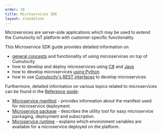 ```yaml
---
order: 10
title: Microservices SDK
layout: standalone
---
```


Microservices are server-side applications which may be used to extend the Cumulocity IoT platform with customer-specific functionality. 

This Microservice SDK guide provides detailed information on 

* [general concepts](/guides/microservice-sdk/concept) and functionality of using microservices on top of Cumulocity
* how to develop and deploy microservices using [C#](/guides/microservice-sdk/cs) and [Java](/guides/microservice-sdk/java)
* how to develop microservices [using Python](/guides/microservice-sdk/http)
* how to use [Cumulocity's REST interfaces](/guides/microservice-sdk/rest) to develop microservices

Furthermore, detailed information on various topics related to microservices can be found in the [Reference guide](/guides/reference):

* [Microservice manifest](/guides/reference/microservice-manifest) - provides information about the manifest used for microservice deployment.
* [Microservice package](/guides/reference/microservice-package) - describes the utility tool for easy microservice packaging, deployment and subscription. 
* [Microservice runtime](/guides/reference/microservice-runtime) - explains which environment variables are available for a microservice deployed on the platform. 
